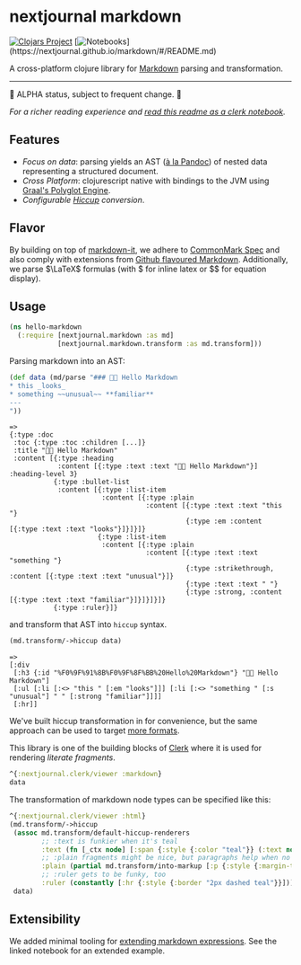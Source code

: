 # nextjournal markdown

[![Clojars Project](https://img.shields.io/clojars/v/io.github.nextjournal/markdown.svg)](https://clojars.org/io.github.nextjournal/markdown) [![Notebooks](https://img.shields.io/static/v1?logo=plex&logoColor=rgb(155,187,157)&label=clerk&message=notebooks&color=rgb(155,187,157))](https://nextjournal.github.io/markdown/#/README.md)

A cross-platform clojure library for [Markdown](https://en.wikipedia.org/wiki/Markdown) parsing and transformation.

---

🚧 ALPHA status, subject to frequent change. 🚧

_For a richer reading experience and [read this readme as a clerk notebook](https://nextjournal.github.io/markdown/#/README.md)._

## Features

* _Focus on data_: parsing yields an AST ([à la Pandoc](https://nextjournal.github.io/markdown/#/notebooks/pandoc.clj)) of nested data representing a structured document.
* _Cross Platform_: clojurescript native with bindings to the JVM using [Graal's
  Polyglot
  Engine](https://www.graalvm.org/22.1/reference-manual/js/JavaInteroperability/#polyglot-context).
* _Configurable [Hiccup](https://github.com/weavejester/hiccup) conversion_.

## Flavor

By building on top of [markdown-it](https://github.com/markdown-it/markdown-it), we adhere to [CommonMark Spec](https://spec.commonmark.org/0.30/) and also
comply with extensions from [Github flavoured
Markdown](https://github.github.com/gfm/#what-is-github-flavored-markdown-).
Additionally, we parse $\LaTeX$ formulas (with $ for inline latex or $$ for equation
display).

## Usage

```clojure
(ns hello-markdown
  (:require [nextjournal.markdown :as md]
            [nextjournal.markdown.transform :as md.transform]))
```

Parsing markdown into an AST:

```clojure
(def data (md/parse "### 👋🏻 Hello Markdown
* this _looks_
* something ~~unusual~~ **familiar**
---
"))
```
    =>
    {:type :doc
     :toc {:type :toc :children [...]}
     :title "👋🏻 Hello Markdown"
     :content [{:type :heading
                :content [{:type :text :text "👋🏻 Hello Markdown"}] :heading-level 3}
               {:type :bullet-list
                :content [{:type :list-item
                           :content [{:type :plain
                                      :content [{:type :text :text "this "}
                                                {:type :em :content [{:type :text :text "looks"}]}]}]}
                          {:type :list-item
                           :content [{:type :plain
                                      :content [{:type :text :text "something "}
                                                {:type :strikethrough, :content [{:type :text :text "unusual"}]}
                                                {:type :text :text " "}
                                                {:type :strong, :content [{:type :text :text "familiar"}]}]}]}]}
               {:type :ruler}]}

and transform that AST into `hiccup` syntax.

```clojure
(md.transform/->hiccup data)
```
    =>
    [:div
     [:h3 {:id "%F0%9F%91%8B%F0%9F%8F%BB%20Hello%20Markdown"} "👋🏻 Hello Markdown"]
     [:ul [:li [:<> "this " [:em "looks"]]] [:li [:<> "something " [:s "unusual"] " " [:strong "familiar"]]]]
     [:hr]]

We've built hiccup transformation in for convenience, but the same approach can be used to target [more formats](https://nextjournal.github.io/markdown/#/notebooks/pandoc.clj).

This library is one of the building blocks of
[Clerk](https://github.com/nextjournal/clerk) where it is used for rendering
_literate fragments_.

```clojure
^{:nextjournal.clerk/viewer :markdown}
data
```

The transformation of markdown node types can be specified like this:

```clojure
^{:nextjournal.clerk/viewer :html}
(md.transform/->hiccup
 (assoc md.transform/default-hiccup-renderers
        ;; :text is funkier when it's teal
        :text (fn [_ctx node] [:span {:style {:color "teal"}} (:text node)])
        ;; :plain fragments might be nice, but paragraphs help when no reagent at hand
        :plain (partial md.transform/into-markup [:p {:style {:margin-top "-1.6rem"}}])
        ;; :ruler gets to be funky, too
        :ruler (constantly [:hr {:style {:border "2px dashed teal"}}]))
 data)
```

## Extensibility

We added minimal tooling for [extending markdown
expressions](https://nextjournal.github.io/markdown/#/notebooks/parsing_extensibility.clj).
See the linked notebook for an extended example.
